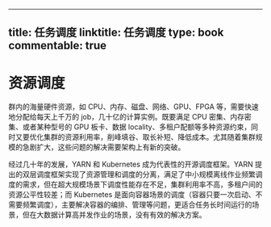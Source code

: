 
---
title: 任务调度
linktitle: 任务调度
type: book
commentable: true
---

# 资源调度

群内的海量硬件资源，如 CPU、内存、磁盘、网络、GPU、FPGA 等，需要快速地分配给每天上千万的 job，几十亿的计算实例。既要满足 CPU 密集、内存密集、或者某种型号的 GPU 板卡、数据 locality、多租户配额等多种资源约束，同时又要优化集群的资源利用率，削峰填谷、取长补短、降低成本。尤其随着集群规模的急剧扩大，这些问题的解决需要架构上有新的突破。

经过几十年的发展，YARN 和 Kubernetes 成为代表性的开源调度框架。YARN 提出的双层调度框架实现了资源管理和调度的分离，满足了中小规模离线作业频繁调度的需求，但在超大规模场景下调度性能存在不足，集群利用率不高，多租户间的资源公平性较差；而 Kubernetes 是面向容器场景的调度（容器只要一次启动、不需要频繁调度），主要解决容器的编排、管理等问题，更适合任务长时间运行的场景，但在大数据计算高并发作业的场景，没有有效的解决方案。

    